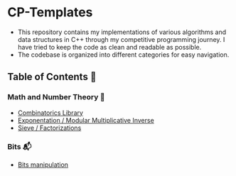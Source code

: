 # CP-Templates
- This repository contains my implementations of various algorithms and data structures in C++ through my competitive programming journey. I have tried to keep the code as clean and readable as possible.
- The codebase is organized into different categories for easy navigation.



## Table of Contents :bookmark_tabs:

### Math and Number Theory :brain:
- [Combinatorics Library](Math/Combinatorics.cpp)
- [Exponentation / Modular Multiplicative Inverse](Math/Modular.cpp)
- [Sieve / Factorizations](Math/Sieve.cpp)


### Bits :mailbox_with_mail:
- [Bits manipulation ](Bits/Bitmasks.cpp)

